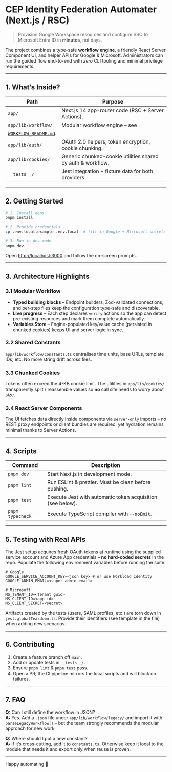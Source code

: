 # CEP Identity Federation Automater (Next.js / RSC)

> Provision Google Workspace resources and configure SSO to Microsoft Entra ID
> in **minutes**, not days.

The project combines a type-safe **workflow engine**, a friendly React Server
Component UI, and helper APIs for Google & Microsoft.  Administrators can run
the guided flow end-to-end with *zero* CLI tooling and minimal privilege
requirements.

---

## 1. What’s Inside?

| Path | Purpose |
|------|---------|
| `app/` | Next.js 14 app-router code (RSC + Server Actions). |
| `app/lib/workflow/` | Modular workflow engine – see
  [`WORKFLOW_README.md`](WORKFLOW_README.md). |
| `app/lib/auth/` | OAuth 2.0 helpers, token encryption, cookie chunking. |
| `app/lib/cookies/` | Generic chunked-cookie utilities shared by auth & workflow. |
| `__tests__/` | Jest integration + fixture data for both providers. |

---

## 2. Getting Started

```bash
# 1. Install deps
pnpm install

# 2. Provide credentials
cp .env.local.example .env.local  # fill in Google + Microsoft secrets

# 3. Run in dev mode
pnpm dev
```

Open <http://localhost:3000> and follow the on-screen prompts.

---

## 3. Architecture Highlights

### 3.1 Modular Workflow

* **Typed building blocks** – Endpoint builders, Zod-validated connections, and
  per-step files keep the configuration type-safe and discoverable.
* **Live progress** – Each step declares `verify` actions so the app can detect
  pre-existing resources and mark them complete automatically.
* **Variables Store** – Engine-populated key/value cache (persisted in
  chunked cookies) keeps UI and server logic in sync.

### 3.2 Shared Constants

`app/lib/workflow/constants.ts` centralises time units, base URLs, template
IDs, etc.  No more string drift across files.

### 3.3 Chunked Cookies

Tokens often exceed the 4-KB cookie limit.  The utilities in
`app/lib/cookies/` transparently split / reassemble values so **no** call site
needs to worry about size.

### 3.4 React Server Components

The UI fetches data directly inside components via `server-only` imports – no
REST proxy endpoints or client bundles are required, yet hydration remains
minimal thanks to Server Actions.

---

## 4. Scripts

| Command | Description |
|---------|-------------|
| `pnpm dev` | Start Next.js in development mode. |
| `pnpm lint` | Run ESLint & prettier.  Must be clean before pushing. |
| `pnpm test` | Execute Jest with automatic token acquisition (see below). |
| `pnpm typecheck` | Execute TypeScript compiler with `--noEmit`. |

---

## 5. Testing with Real APIs

The Jest setup acquires fresh OAuth tokens at runtime using the supplied
service account and Azure App credentials – **no hard-coded secrets** in the
repo.  Populate the following environment variables before running the suite:

```env
# Google
GOOGLE_SERVICE_ACCOUNT_KEY=<json key> # or use Workload Identity
GOOGLE_ADMIN_EMAIL=<super-admin email>

# Microsoft
MS_TENANT_ID=<tenant guid>
MS_CLIENT_ID=<app id>
MS_CLIENT_SECRET=<secret>
```

Artifacts created by the tests (users, SAML profiles, etc.) are torn down in
`jest.globalTeardown.ts`.  Provide their identifiers (see template in the file)
when adding new scenarios.

---

## 6. Contributing

1. Create a feature branch off `main`.
2. Add or update tests in `__tests__/`.
3. Ensure `pnpm lint` & `pnpm test` pass.
4. Open a PR; the CI pipeline mirrors the local scripts and will block on
   failures.

---

## 7. FAQ

**Q:** Can I still define the workflow in JSON?  
**A:** Yes.  Add a `.json` file under `app/lib/workflow/legacy/` and import it
with `parseLegacyWorkflow()` – but the team strongly recommends the modular
approach for new work.

**Q:** Where should I put a new constant?  
**A:** If it’s cross-cutting, add it to `constants.ts`.  Otherwise keep it local
to the module that needs it and export only when reuse is proven.

---

Happy automating 🚀
